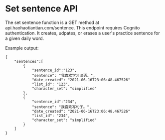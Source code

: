 # Set sentence API

The set sentence function is a GET method at api.haohaotiantian.com/sentence.
This endpoint requires Cognito authentication. It creates, udpates, or erases a user's practice sentence for a given daily word.

Example output:
````
{
    "sentences":[
        {
            "sentence_id":"123",
            "sentence": "我喜欢学习汉语。",
            "date_created": "2021-06-16T23:06:48.467526"
            "list_id": "123",
            "character_set": "simplified"
        },
        {
            "sentence_id":"234",
            "sentence": "我喜欢写句子。",
            "date_created": "2021-06-16T23:06:48.467526"
            "list_id": "234",
            "character_set": "simplified"
        }
    ]   
}